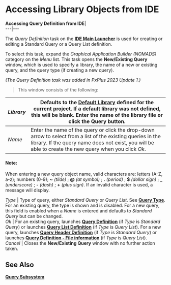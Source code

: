 # Accessing Library Objects from IDE

**Accessing Query Definition from IDE**|   
---|---  
  
The _Query Definition_ task on the **[IDE Main Launcher](../../PxPlus%20IDE/IDE%20Main%20Launcher.md)** is used for creating or editing a Standard Query or a Query List definition.

To select this task, expand the _Graphical Application Builder (NOMADS)_ category on the _Menu_ list. This task opens the **New/Existing Query** window, which is used to specify a library, the name of a new or existing query, and the query type (if creating a new query).

_(The Query Definition task was added in PxPlus 2023 Update 1.)_

> This window consists of the following:

_Library_ |  Defaults to the **[Default Library](../../PxPlus%20IDE/IDE%20Main%20Launcher.htm#defaultlib)** defined for the current project. If a default library was not defined, this will be blank. Enter the name of the library file or click the Query button.  
---|---  
_Name_ |  Enter the name of the query or click the drop-down arrow to select from a list of the existing queries in the library. If the query name does not exist, you will be able to create the new query when you click _Ok_.

#### **Note:**  
When entering a new query object name, valid characters are: letters (A-Z, a-z); numbers (0-9); **~**  _(tilde)_ ; **@**  _(at symbol)_ ; **.**  _(period)_ ; **$**  _(dollar sign)_ ; **_**  _(underscore)_ ; **-**  _(dash)_ ; **+**  _(plus sign)_. If an invalid character is used, a message will display.  
  
_Type_ |  Type of query, either _Standard Query_ or _Query List_. See **[Query Type](../Dictionary-Based%20Development/Query%20Subsystem/Defining%20a%20Query.htm#type)**. For an existing query, the type is shown and is disabled. For a new query, this field is enabled when a _Name_ is entered and defaults to _Standard Query_ but can be changed.  
_Ok_ |  For an existing query, launches **[Query Definition](../Dictionary-Based%20Development/Query%20Subsystem/Query%20Definition.md)** (if _Type_ is _Standard Query_) or launches **[Query List Definition](../Smart%20Controls/Defining%20Smart%20Controls.htm#Mark4)** (if _Type_ is _Query List_). For a new query, launches **[Query Header Definition](../Dictionary-Based%20Development/Query%20Subsystem/Query%20Header.md)** (if _Type_ is _Standard Query_) or launches **[Query Definition - File information](../Smart%20Controls/Defining%20Smart%20Controls.htm#Mark1)** (if _Type_ is _Query List_).  
_Cancel_ |  Closes the **New/Existing Query** window with no further action taken.  
  
## See Also

**[Query Subsystem](../Dictionary-Based%20Development/Query%20Subsystem/Overview.md)**
